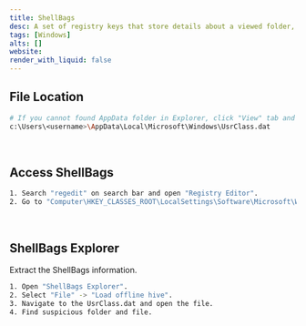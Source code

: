 ```yaml
---
title: ShellBags
desc: A set of registry keys that store details about a viewed folder, such as its size, position, and icon.
tags: [Windows]
alts: []
website:
render_with_liquid: false
---
```


## File Location

```sh
# If you cannot found AppData folder in Explorer, click "View" tab and check "Hidden Items".
c:\Users\<username>\AppData\Local\Microsoft\Windows\UsrClass.dat
```

<br />

## Access ShellBags

```sh
1. Search "regedit" on search bar and open "Registry Editor".
2. Go to "Computer\HKEY_CLASSES_ROOT\LocalSettings\Software\Microsoft\Windows\Shell\Bags".
```

<br />

## ShellBags Explorer

Extract the ShellBags information.

```sh
1. Open "ShellBags Explorer".
2. Select "File" -> "Load offline hive".
3. Navigate to the UsrClass.dat and open the file.
4. Find suspicious folder and file.
```